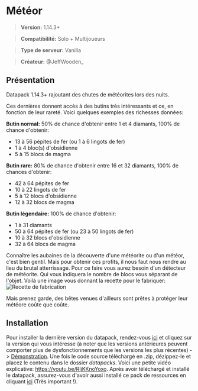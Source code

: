 
# Météor
>**Version:** 1.14.3+

>**Compatibilité:** Solo + Multijoueurs

>**Type de serveur:** Vanilla

>**Créateur:** @JeffWooden_

## Présentation

Datapack 1.14.3+ rajoutant des chutes de météorites lors des nuits.

Ces dernières donnent accès à des butins très intéressants et ce, en fonction de leur rareté. Voici quelques exemples des richesses données:

**Butin normal:** 50% de chance d'obtenir entre 1 et 4 diamants, 100% de chance d'obtenir:
 - 13 à 56 pépites de fer (ou 1 à 6 lingots de fer)
 - 1 à 4 bloc(s) d'obsidienne
 - 5 à 15 blocs de magma

**Butin rare:** 80% de chance d'obtenir entre 16 et 32 diamants, 100% de chances d'obtenir:
 - 42 à 64 pépites de fer
 - 10 à 22 lingots de fer
 - 5 à 12 blocs d'obsidienne
 - 12 à 32 blocs de magma

**Butin légendaire:** 100% de chance d'obtenir:
 - 1 à 31 diamants
 - 50 à 64 pépites de fer (ou 23 à 50 lingots de fer)
 - 10 à 32 blocs d'obsidienne
 - 32 à 64 blocs de magma

Connaître les aubaines de la découverte d'une météorite ou d'un météor, c'est bien gentil. Mais pour obtenir ces profits, il nous faut nous rendre au lieu du brutal atterrissage. Pour ce faire vous aurez besoin d'un détecteur de météorite. Qui vous indiquera le nombre de blocs vous séparant de l'objet. Voilà une image vous donnant la recette pour le fabriquer: ![Recette de fabrication](https://image.noelshack.com/fichiers/2019/29/5/1563547137-detecteur-de-meteore.png)

Mais prenez garde, des bêtes venues d'ailleurs sont prêtes à protéger leur météore coûte que coûte.

## Installation
Pour installer la dernière version du datapack, rendez-vous [ici](https://github.com/JeffWooden/meteor/releases) et cliquez sur la version qui vous intéresse (à noter que les versions antérieures peuvent comporter plus de dysfonctionnements que les versions les plus récentes) -> [Démonstration](google.com).
Une fois le code source téléchargé en .zip, dézippez-le et placez le contenu dans le dossier *datapacks*.
Voici une petite vidéo explicative: https://youtu.be/RIjKKnoYoxo.
Après avoir téléchargé et installé le datapack, assurez-vous d'avoir aussi installé ce pack de ressources en cliquant [ici](https://www.mediafire.com/file/kau9fhsd8lqo5h0/Meteor_Resource_Pack.zip/file) (Très important !).
